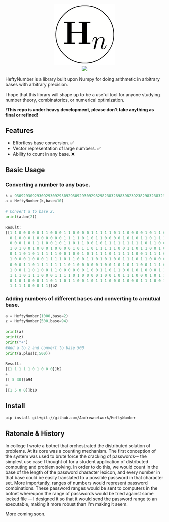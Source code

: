 <p align="center">
  <img src="hn_logo.png"><br/>
  <a href="https://travis-ci.org/Andrewnetwork/HeftyNumber"><img src="https://travis-ci.org/Andrewnetwork/HeftyNumber.svg?branch=master"></a>
</p>

HeftyNumber is a library built upon Numpy for doing arithmetic in arbitrary bases with arbitrary precision. 

I hope that this library will shape up to be a useful tool for anyone studying number theory, combinatorics, or 
numerical optimization. 

**!This repo is under heavy development, please don't take anything as final or refined!**

## Features
* Effortless base conversion. ✅
* Vector representation of large numbers. ✅
* Ability to count in any base. ❌

## Basic Usage

### Converting a number to any base. 
```python
k = 930929309293092930929309293092930929829823832898398239238298323832328398329839283982938928398329839829839829389283
a = HeftyNumber(k,base=10)

# Convert a to base 2. 
print(a.bn(2))

Result:
[[1 1 0 0 0 0 0 1 1 0 0 0 1 1 0 0 0 0 1 1 1 1 1 0 1 1 0 0 0 0 1 0 1 1 0 1 1
  0 1 0 0 0 1 0 0 0 0 0 0 1 1 1 1 0 1 0 1 1 0 0 0 0 1 0 1 0 1 1 0 1 1 1 1 1
  0 0 0 1 0 1 1 1 0 0 1 0 1 1 0 1 1 0 0 1 0 1 1 1 1 1 1 1 1 1 0 1 1 0 0 0 1
  1 0 1 0 0 1 0 0 0 1 0 0 0 0 1 0 1 1 0 1 1 1 1 1 0 0 1 1 0 1 1 0 0 1 0 0 0
  0 1 1 0 1 0 1 1 1 1 1 0 0 1 0 0 1 0 1 1 1 1 0 1 1 1 1 1 0 0 1 1 1 1 0 0 1
  1 0 0 0 1 0 0 0 1 1 1 1 0 1 1 0 0 1 1 0 1 0 1 0 0 1 1 1 0 1 1 0 0 0 0 0 1
  0 0 0 1 1 0 1 1 1 1 1 1 1 0 1 0 0 0 0 0 1 0 0 1 0 1 0 1 1 0 0 1 1 1 0 0 1
  1 0 0 1 1 0 1 0 0 1 1 0 0 0 0 0 0 1 0 0 1 1 0 1 1 0 0 1 0 1 0 0 0 1 1 0 1
  1 1 1 0 1 1 1 0 0 0 1 1 1 1 0 1 0 0 0 0 1 0 0 1 0 1 1 1 0 0 0 1 0 1 1 1 0
  0 1 0 1 0 0 0 1 1 0 1 1 0 1 1 0 0 1 0 1 1 1 0 0 0 1 0 0 0 1 1 1 0 0 1 1 1
  1 1 1 1 0 0 0 1 1]]b2
```
### Adding numbers of different bases and converting to a mutual base. 
```python
a = HeftyNumber(1000,base=2)
z = HeftyNumber(500,base=94)

print(a)
print(z)
print("+")
#Add a to z and convert to base 500
print(a.plus(z,500))

Result:
[[1 1 1 1 1 0 1 0 0 0]]b2
+
[[ 5 30]]b94
=
[[1 5 0 0]]b10
```

## Install 
```
pip install git+git://github.com/Andrewnetwork/HeftyNumber
```

## Ratonale & History
In college I wrote a botnet that orchestrated the distributed solution of problems. At its core was a counting mechanism. 
The first conception of the system was used to brute force the cracking of passwords-- the simplest use case I thought of 
for a student application of distributed computing and problem solving. In order to do this, we would count in the base 
of the length of the password character lexicon, and every number in that base could be easily translated to a possible 
password in that character set. More importantly, ranges of numbers would represent password combinations. These password 
ranges would be sent to computers in the botnet whereupon the range of passwords would be tried against some locked file 
-- I designed it so that it would send the password range to an executable, making it more robust than I'm making it seem. 

More coming soon. 